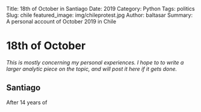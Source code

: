Title: 18th of October in Santiago
Date: 2019
Category: Python
Tags: politics
Slug: chile
featured_image: img/chileprotest.jpg
Author: baltasar
Summary: A personal account of October 2019 in Chile

# 18th of October

*This is mostly concerning my personal experiences. I hope to to write a larger analytic piece on the topic, and will post it here if it gets done.*

## Santiago

 After 14 years of 